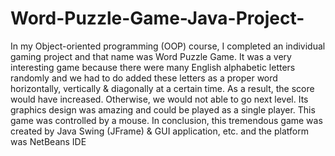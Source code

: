 # Word-Puzzle-Game-Java-Project-
In my Object-oriented programming (OOP) course, I completed an  individual gaming project and that name was Word Puzzle Game. It was  a very interesting game because there were many English alphabetic  letters randomly and we had to do added these letters as a proper word  horizontally, vertically &amp; diagonally at a certain time. As a result, the  score would have increased. Otherwise, we would not able to go next  level. Its graphics design was amazing and could be played as a single player. This game was controlled by a mouse. In conclusion, this tremendous game was  created by Java Swing (JFrame) &amp; GUI application, etc. and the  platform was NetBeans IDE
